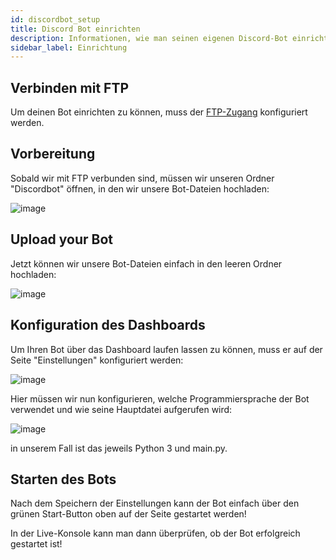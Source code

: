 ```yaml
---
id: discordbot_setup
title: Discord Bot einrichten
description: Informationen, wie man seinen eigenen Discord-Bot einrichtet - ZAP-Hosting.com documentation
sidebar_label: Einrichtung
---
```


## Verbinden mit FTP

Um deinen Bot einrichten zu können, muss der [FTP-Zugang](gameserver_ftpaccess.md) konfiguriert werden.

## Vorbereitung

Sobald wir mit FTP verbunden sind, müssen wir unseren Ordner "Discordbot" öffnen, in den wir unsere Bot-Dateien hochladen:

![image](https://user-images.githubusercontent.com/26007280/194344056-2bc1440e-9142-42d1-962d-3b5edfe7ff03.png)

## Upload your Bot

Jetzt können wir unsere Bot-Dateien einfach in den leeren Ordner hochladen:

![image](https://user-images.githubusercontent.com/26007280/194344097-9c90b5f0-3707-4409-9c39-3246c6f84d11.png)

## Konfiguration des Dashboards

Um Ihren Bot über das Dashboard laufen lassen zu können, muss er auf der Seite "Einstellungen" konfiguriert werden:

![image](https://user-images.githubusercontent.com/26007280/194344145-090a5b3e-36b3-4163-83d7-95fa03561f61.png)

Hier müssen wir nun konfigurieren, welche Programmiersprache der Bot verwendet und wie seine Hauptdatei aufgerufen wird:

![image](https://user-images.githubusercontent.com/26007280/194344211-015a0eb9-4ee0-4a93-8f9e-7f42d6921b11.png)

in unserem Fall ist das jeweils Python 3 und main.py.

## Starten des Bots

Nach dem Speichern der Einstellungen kann der Bot einfach über den grünen Start-Button oben auf der Seite gestartet werden!

In der Live-Konsole kann man dann überprüfen, ob der Bot erfolgreich gestartet ist!
